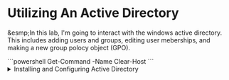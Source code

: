 <h1>Utilizing An Active Directory</h1>
<p>&esmp;In this lab, I'm going to interact with the windows active directory. This includes adding users and groups, editing user meberships, and making a new group polocy object (GPO).</p>
```powershell
Get-Command -Name Clear-Host
```
<details><summary>Installing and Configuring Active Directory</summary>
Begining by runing ```powershell
Get-Command -Name Clear-Host
```</details>
